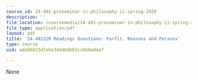 ```yaml
---
course_id: 24-401-proseminar-in-philosophy-ii-spring-2020
description: ''
file_location: /coursemedia/24-401-proseminar-in-philosophy-ii-spring-2020/ade86025d7ebe34d484b63cc0e0a0ae7_MIT24_401S20_Questions22.pdf
file_type: application/pdf
layout: pdf
title: '24.401S20 Readings Questions: Parfit, Reasons and Persons'
type: course
uid: ade86025d7ebe34d484b63cc0e0a0ae7

---
```

None